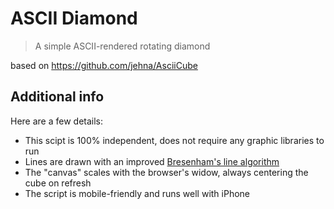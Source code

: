 # ASCII Diamond
> A simple ASCII-rendered rotating diamond

based on https://github.com/jehna/AsciiCube

## Additional info

Here are a few details:
- This scipt is 100% independent, does not require any graphic libraries to run
- Lines are drawn with an improved [Bresenham's line algorithm][bresenham]
- The "canvas" scales with the browser's widow, always centering the cube on refresh
- The script is mobile-friendly and runs well with iPhone

[bresenham]: http://en.wikipedia.org/wiki/Bresenham's_line_algorithm
